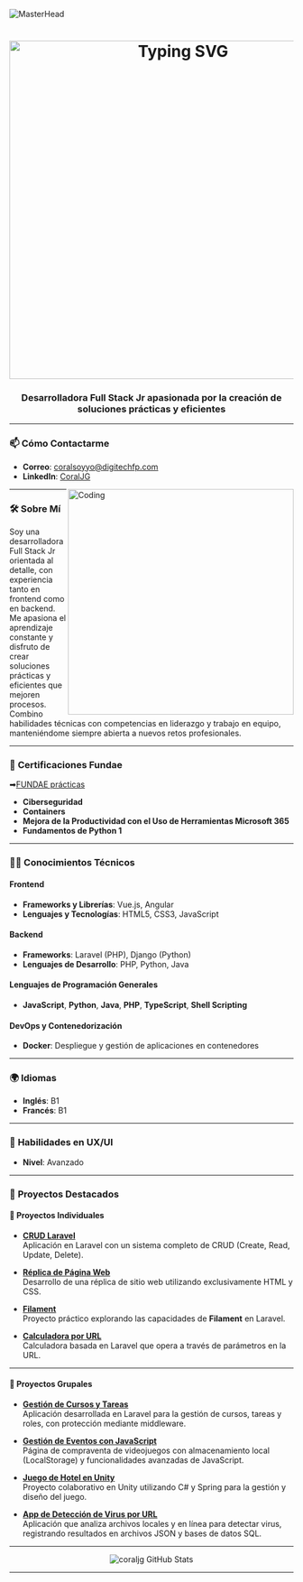 ![MasterHead](https://github.com/user-attachments/assets/f5e14131-5fae-4ddb-85c4-9a3d9f958ebe)

<h1 align="center">
  <img src="https://readme-typing-svg.demolab.com/?color=FF7F50&center=true&vCenter=true&lines=Hi+I'm+Coral+Jácome" alt="Typing SVG" width=600px>
</h1>

<h3 align="center">
  Desarrolladora Full Stack Jr apasionada por la creación de soluciones prácticas y eficientes
</h3>

---


### 📫 **Cómo Contactarme**
- **Correo**: coralsoyyo@digitechfp.com  
- **LinkedIn**: [CoralJG](https://www.linkedin.com/in/coral-j-717568235/)

<img align="right" alt="Coding" width="400" src="https://media1.giphy.com/media/v1.Y2lkPTc5MGI3NjExdmJhbDhxdXNjZjlmY3VncnVxeG4yOTFoNnY2bXUyMnJsdGhheXJxNiZlcD12MV9pbnRlcm5hbF9naWZfYnlfaWQmY3Q9Zw/xaO6TmgQmKEQ4516sE/giphy.webp">


---

### 🛠 **Sobre Mí**
Soy una desarrolladora Full Stack Jr orientada al detalle, con experiencia tanto en frontend como en backend. Me apasiona el aprendizaje constante y disfruto de crear soluciones prácticas y eficientes que mejoren procesos. Combino habilidades técnicas con competencias en liderazgo y trabajo en equipo, manteniéndome siempre abierta a nuevos retos profesionales.

---

### 📜 **Certificaciones Fundae**
➡[FUNDAE prácticas](https://github.com/CoralJG/FUNDAE)
- **Ciberseguridad**
- **Containers**
- **Mejora de la Productividad con el Uso de Herramientas Microsoft 365**
- **Fundamentos de Python 1**

---

### 🧑‍💻 **Conocimientos Técnicos**

#### **Frontend**
- **Frameworks y Librerías**: Vue.js, Angular  
- **Lenguajes y Tecnologías**: HTML5, CSS3, JavaScript  

#### **Backend**
- **Frameworks**: Laravel (PHP), Django (Python)  
- **Lenguajes de Desarrollo**: PHP, Python, Java  

#### **Lenguajes de Programación Generales**
- **JavaScript**, **Python**, **Java**, **PHP**, **TypeScript**, **Shell Scripting**  

#### **DevOps y Contenedorización**
- **Docker**: Despliegue y gestión de aplicaciones en contenedores  

---

### 🌍 **Idiomas**
- **Inglés**: B1  
- **Francés**: B1  

---

### 🎨 **Habilidades en UX/UI**
- **Nivel**: Avanzado  

---

### 📂 **Proyectos Destacados**

#### 🌟 **Proyectos Individuales**
- **[CRUD Laravel](https://github.com/CoralJG/CRUD_LARAVEL)**  
  Aplicación en Laravel con un sistema completo de CRUD (Create, Read, Update, Delete).  

- **[Réplica de Página Web](https://github.com/CoralJG/Ejercicio_Replica_Web)**  
  Desarrollo de una réplica de sitio web utilizando exclusivamente HTML y CSS.  

- **[Filament](https://github.com/CoralJG/Filament)**  
  Proyecto práctico explorando las capacidades de **Filament** en Laravel.  

- **[Calculadora por URL](https://github.com/CoralJG/Calculator_Laravel)**  
  Calculadora basada en Laravel que opera a través de parámetros en la URL.

---

#### 🤝 **Proyectos Grupales**
- **[Gestión de Cursos y Tareas](https://github.com/martinmorente-dev/Manage_Curses)**  
  Aplicación desarrollada en Laravel para la gestión de cursos, tareas y roles, con protección mediante middleware.  

- **[Gestión de Eventos con JavaScript](https://github.com/CoralJG/DISENO_INTERFACES_EVENTOS)**  
  Página de compraventa de videojuegos con almacenamiento local (LocalStorage) y funcionalidades avanzadas de JavaScript.  

- **[Juego de Hotel en Unity](https://github.com/martinmorente/Trabajo_Hotel)**  
  Proyecto colaborativo en Unity utilizando C# y Spring para la gestión y diseño del juego.  

- **[App de Detección de Virus por URL](https://github.com/martinmorente/TrabajoProgramacion)**  
  Aplicación que analiza archivos locales y en línea para detectar virus, registrando resultados en archivos JSON y bases de datos SQL.

---

<p align="center">
  <img src="https://github-readme-stats.vercel.app/api?username=coraljg&show_icons=true&locale=es" alt="coraljg GitHub Stats" />
</p>

---
